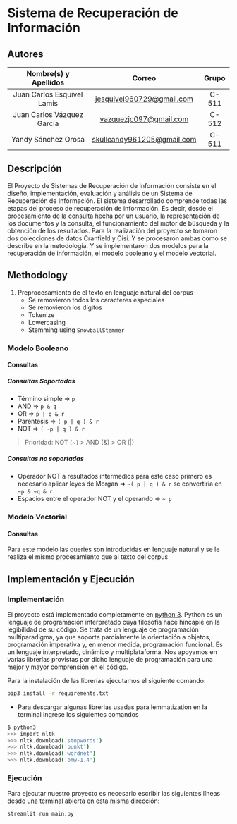 # Sistema de Recuperación de Información

## Autores

| **Nombre(s) y Apellidos**    |            **Correo**            | **Grupo** |
| :-----------------------:    | :------------------------------: | :-------: |
|  Juan Carlos Esquivel Lamis  |    jesquivel960729@gmail.com     |   C-511   |
|  Juan Carlos Vázquez García  |    vazquezjc097@gmail.com        |   C-512   |
|  Yandy Sánchez Orosa         |    skullcandy961205@gmail.com    |   C-511   |

## Descripción

El Proyecto de Sistemas de Recuperación de Información consiste en el diseño,
implementación, evaluación y análisis de un Sistema de Recuperación de Información.
El sistema desarrollado comprende todas las etapas del proceso de recuperación de
información. Es decir, desde el procesamiento de la consulta hecha por un usuario, la representación de los documentos y la consulta, el funcionamiento del motor de búsqueda y la obtención de los resultados. Para la realización del proyecto se tomaron dos colecciones de datos
Cranfield y Cisi. Y se procesaron ambas como se describe en la metodología. Y se implementaron dos modelos para la recuperación de información, el modelo booleano y el modelo vectorial. 

## Methodology

1. Preprocesamiento de el texto en lenguaje natural del corpus
   - Se removieron todos los caracteres especiales
   - Se removieron los dígitos
   - Tokenize
   - Lowercasing
   - Stemming using `SnowballStemmer`


### Modelo Booleano

#### Consultas

##### Consultas Soportadas

- Término simple => `p`
- AND => `p & q`
- OR => `p | q & r`
- Paréntesis => `( p | q ) & r`
- NOT => `( ~p | q ) & r`

> Prioridad: NOT (~) > AND (&) > OR (|)

##### Consultas no soportadas

- Operador NOT a resultados intermedios para este caso primero es necesario aplicar leyes de Morgan => `~( p | q ) & r` se convertiría en `~p & ~q & r` 
- Espacios entre el operador NOT y el operando => `~ p`

### Modelo Vectorial

#### Consultas

Para este modelo las queries son introducidas en lenguaje natural y se le realiza el mismo procesamiento que al texto del corpus

## Implementación y Ejecución

### Implementación

El proyecto está implementado completamente en [python 3]((https://es.wikipedia.org/wiki/Python)). Python es un lenguaje de programación interpretado cuya filosofía hace hincapié en la legibilidad de su código. Se trata de un lenguaje de programación multiparadigma, ya que soporta parcialmente la orientación a objetos, programación imperativa y, en menor medida, programación funcional. Es un lenguaje interpretado, dinámico y multiplataforma. Nos apoyamos en varias librerías provistas por dicho lenguaje de programación para una mejor y mayor comprensión en el código. 

Para la instalación de las librerías ejecutamos el siguiente comando:

```bash
pip3 install -r requirements.txt
```

- Para descargar algunas librerias usadas para lemmatization en la terminal ingrese los siguientes comandos

```bash
$ python3
>>> import nltk
>>> nltk.download('stopwords')
>>> nltk.download('punkt')
>>> nltk.download('wordnet')
>>> nltk.download('omw-1.4')
```
### Ejecución

Para ejecutar nuestro proyecto es necesario escribir las siguientes líneas desde una terminal abierta en esta misma dirección:

```bash
streamlit run main.py
```

